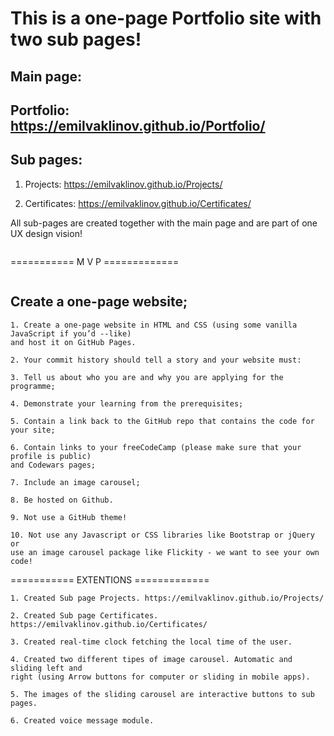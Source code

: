 # This is a one-page Portfolio site with two sub pages!

## Main page:

## Portfolio: https://emilvaklinov.github.io/Portfolio/

## Sub pages:
 1. Projects: https://emilvaklinov.github.io/Projects/

 2. Certificates: https://emilvaklinov.github.io/Certificates/

All sub-pages are created together with the main page and are part of one UX design vision! 
```
```
=========== M V P =============
```
```
## Create a one-page website;
```
1. Create a one-page website in HTML and CSS (using some vanilla JavaScript if you’d --like) 
and host it on GitHub Pages.
```
```
2. Your commit history should tell a story and your website must:
```
```
3. Tell us about who you are and why you are applying for the programme;
```
```
4. Demonstrate your learning from the prerequisites;
```
```
5. Contain a link back to the GitHub repo that contains the code for your site;
```
```
6. Contain links to your freeCodeCamp (please make sure that your profile is public) 
and Codewars pages;
```
```
7. Include an image carousel;
```
```
8. Be hosted on Github.
```
```
9. Not use a GitHub theme!
```
```
10. Not use any Javascript or CSS libraries like Bootstrap or jQuery or 
use an image carousel package like Flickity - we want to see your own code!
```

=========== EXTENTIONS =============
```
1. Created Sub page Projects. https://emilvaklinov.github.io/Projects/
```
```
2. Created Sub page Certificates. https://emilvaklinov.github.io/Certificates/
```
```
3. Created real-time clock fetching the local time of the user.
```
```
4. Created two different tipes of image carousel. Automatic and sliding left and 
right (using Arrow buttons for computer or sliding in mobile apps).
```
```
5. The images of the sliding carousel are interactive buttons to sub pages.
```
```
6. Created voice message module.
```
